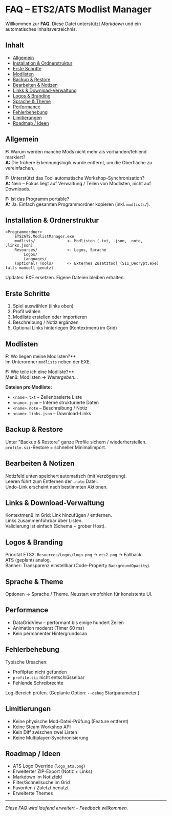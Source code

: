 # FAQ – ETS2/ATS Modlist Manager

Willkommen zur **FAQ**. Diese Datei unterstützt *Markdown* und ein automatisches Inhaltsverzeichnis.

## Inhalt
- [Allgemein](#allgemein)
- [Installation & Ordnerstruktur](#installation--ordnerstruktur)
- [Erste Schritte](#erste-schritte)
- [Modlisten](#modlisten)
- [Backup & Restore](#backup--restore)
- [Bearbeiten & Notizen](#bearbeiten--notizen)
- [Links & Download-Verwaltung](#links--download-verwaltung)
- [Logos & Branding](#logos--branding)
- [Sprache & Theme](#sprache--theme)
- [Performance](#performance)
- [Fehlerbehebung](#fehlerbehebung)
- [Limitierungen](#limitierungen)
- [Roadmap / Ideen](#roadmap--ideen)

## Allgemein
**F:** Warum werden manche Mods nicht mehr als vorhanden/fehlend markiert?  
**A:** Die frühere Erkennungslogik wurde entfernt, um die Oberfläche zu vereinfachen.

**F:** Unterstützt das Tool automatische Workshop-Synchronisation?  
**A:** Nein – Fokus liegt auf Verwaltung / Teilen von Modlisten, nicht auf Downloads.

**F:** Ist das Programm portable?  
**A:** Ja. Einfach gesamten Programmordner kopieren (inkl. `modlists/`).

## Installation & Ordnerstruktur
```
<Programmordner>
	ETS2ATS.ModlistManager.exe
	modlists/              <- Modlisten (.txt, .json, .note, .links.json)
	Resources/             <- Logos, Sprache
		Logos/
		Languages/
	(optional) Tools/      <- Externes Zusatztool (SII_Decrypt.exe) falls manuell genutzt
```
Updates: EXE ersetzen. Eigene Dateien bleiben erhalten.

## Erste Schritte
1. Spiel auswählen (links oben)  
2. Profil wählen  
3. Modliste erstellen oder importieren  
4. Beschreibung / Notiz ergänzen  
5. Optional Links hinterlegen (Kontextmenü im Grid)

## Modlisten
**F:** Wo liegen meine Modlisten?**  
Im Unterordner `modlists` neben der EXE.

**F:** Wie teile ich eine Modliste?**  
Menü: Modlisten → *Weitergeben…*

**Dateien pro Modliste:**
- `<name>.txt` – Zeilenbasierte Liste  
- `<name>.json` – Interne strukturierte Daten  
- `<name>.note` – Beschreibung / Notiz  
- `<name>.links.json` – Download-Links

## Backup & Restore
Unter "Backup & Restore" ganze Profile sichern / wiederherstellen.  
`profile.sii`-Restore = schneller Minimalimport.

## Bearbeiten & Notizen
Notizfeld unten speichert automatisch (mit Verzögerung).  
Leeren führt zum Entfernen der `.note` Datei.  
Undo-Link erscheint nach bestimmten Aktionen.

## Links & Download-Verwaltung
Kontextmenü im Grid: Link hinzufügen / entfernen.  
Links zusammenführbar über Listen.  
Validierung ist einfach (Schema + grober Host).

## Logos & Branding
Priorität ETS2: `Resources/Logos/logo.png` → `ets2.png` → Fallback.  
ATS (geplant) analog.  
Banner: Transparenz einstellbar (Code-Property `BackgroundOpacity`).

## Sprache & Theme
Optionen → Sprache / Theme. Neustart empfohlen für konsistente UI.

## Performance
- DataGridView – performant bis einige hundert Zeilen  
- Animation moderat (Timer 60 ms)  
- Kein permanenter Hintergrundscan

## Fehlerbehebung
Typische Ursachen:
- Profilpfad nicht gefunden
- `profile.sii` nicht entschlüsselbar
- Fehlende Schreibrechte

Log-Bereich prüfen. (Geplante Option: `--debug` Startparameter.)

## Limitierungen
- Keine physische Mod-Datei-Prüfung (Feature entfernt)  
- Keine Steam Workshop API  
- Kein Diff zwischen zwei Listen  
- Keine Multiplayer-Synchronisierung

## Roadmap / Ideen
- ATS Logo Override (`logo_ats.png`)  
- Erweiterter ZIP-Export (Notiz + Links)  
- Markdown im Notizfeld  
- Filter/Schnellsuche im Grid  
- Favoriten / Zuletzt benutzt  
- Erweiterte Themes

---
*Diese FAQ wird laufend erweitert – Feedback willkommen.*
